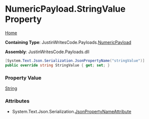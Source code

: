 # NumericPayload\.StringValue Property

[Home](../../../README.md)

**Containing Type**: JustinWritesCode\.Payloads\.[NumericPayload](../README.md)

**Assembly**: JustinWritesCode\.Payloads\.dll

```csharp
[System.Text.Json.Serialization.JsonPropertyName("stringValue")]
public override string StringValue { get; set; }
```

### Property Value

[String](https://docs.microsoft.com/en-us/dotnet/api/system.string)

### Attributes

* System\.Text\.Json\.Serialization\.[JsonPropertyNameAttribute](https://docs.microsoft.com/en-us/dotnet/api/system.text.json.serialization.jsonpropertynameattribute)

